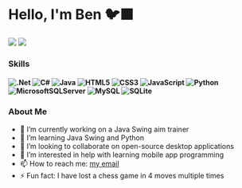 # Hello, I'm Ben 🐦‍⬛

<div align="left">
<img src="https://github-readme-stats.vercel.app/api?username=Ben-Flores&custom_title=Ben's+Github+Stats&rank_icon=github&show_icons=true,&theme=dracula" />
<img src="https://github-readme-stats.vercel.app/api/top-langs/?username=Ben-Flores&layout=compact" />
</div>

### Skills
#### ![.Net](https://img.shields.io/badge/.NET-5C2D91?style=for-the-badge&logo=.net&logoColor=white) ![C#](https://img.shields.io/badge/c%23-%23239120.svg?style=for-the-badge&logo=csharp&logoColor=white) ![Java](https://img.shields.io/badge/java-%23ED8B00.svg?style=for-the-badge&logo=openjdk&logoColor=white) ![HTML5](https://img.shields.io/badge/html5-%23E34F26.svg?style=for-the-badge&logo=html5&logoColor=white) ![CSS3](https://img.shields.io/badge/css3-%231572B6.svg?style=for-the-badge&logo=css3&logoColor=white) ![JavaScript](https://img.shields.io/badge/javascript-%23323330.svg?style=for-the-badge&logo=javascript&logoColor=%23F7DF1E) ![Python](https://img.shields.io/badge/python-3670A0?style=for-the-badge&logo=python&logoColor=ffdd54) ![MicrosoftSQLServer](https://img.shields.io/badge/Microsoft%20SQL%20Server-CC2927?style=for-the-badge&logo=microsoft%20sql%20server&logoColor=white) ![MySQL](https://img.shields.io/badge/mysql-4479A1.svg?style=for-the-badge&logo=mysql&logoColor=white) ![SQLite](https://img.shields.io/badge/sqlite-%2307405e.svg?style=for-the-badge&logo=sqlite&logoColor=white) 

### About Me
- 🔭 I’m currently working on a Java Swing aim trainer
- 🌱 I’m learning Java Swing and Python
- 👯 I’m looking to collaborate on open-source desktop applications
- 🤔 I’m interested in help with learning mobile app programming
- 📫 How to reach me: [my email](mailto:bflores133514@mymail.tstc.edu)
- ⚡ Fun fact: I have lost a chess game in 4 moves multiple times
